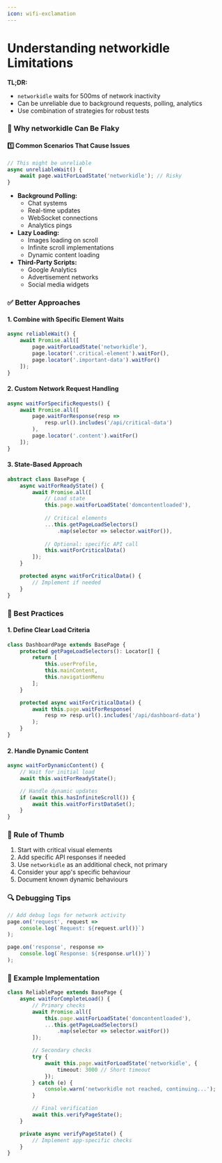 ```yaml
---
icon: wifi-exclamation
---
```


# Understanding networkidle Limitations

**TL;DR:**

* `networkidle` waits for 500ms of network inactivity
* Can be unreliable due to background requests, polling, analytics
* Use combination of strategies for robust tests

### 🚨 Why networkidle Can Be Flaky <a href="#why-networkidle-can-be-flaky" id="why-networkidle-can-be-flaky"></a>

#### 1️⃣ Common Scenarios That Cause Issues <a href="#id-1-common-scenarios-that-cause-issues" id="id-1-common-scenarios-that-cause-issues"></a>

```typescript
// This might be unreliable
async unreliableWait() {
    await page.waitForLoadState('networkidle'); // Risky
}
```

* **Background Polling:**
  * Chat systems
  * Real-time updates
  * WebSocket connections
  * Analytics pings
* **Lazy Loading:**
  * Images loading on scroll
  * Infinite scroll implementations
  * Dynamic content loading
* **Third-Party Scripts:**
  * Google Analytics
  * Advertisement networks
  * Social media widgets

### ✅ Better Approaches <a href="#better-approaches" id="better-approaches"></a>

#### 1. Combine with Specific Element Waits <a href="#id-1.-combine-with-specific-element-waits" id="id-1.-combine-with-specific-element-waits"></a>

```typescript
async reliableWait() {
    await Promise.all([
        page.waitForLoadState('networkidle'),
        page.locator('.critical-element').waitFor(),
        page.locator('.important-data').waitFor()
    ]);
}
```

#### 2. Custom Network Request Handling <a href="#id-2.-custom-network-request-handling" id="id-2.-custom-network-request-handling"></a>

```typescript
async waitForSpecificRequests() {
    await Promise.all([
        page.waitForResponse(resp => 
            resp.url().includes('/api/critical-data')
        ),
        page.locator('.content').waitFor()
    ]);
}
```

#### 3. State-Based Approach <a href="#id-3.-state-based-approach" id="id-3.-state-based-approach"></a>

```typescript
abstract class BasePage {
    async waitForReadyState() {
        await Promise.all([
            // Load state
            this.page.waitForLoadState('domcontentloaded'),
            
            // Critical elements
            ...this.getPageLoadSelectors()
                .map(selector => selector.waitFor()),
            
            // Optional: specific API call
            this.waitForCriticalData()
        ]);
    }

    protected async waitForCriticalData() {
        // Implement if needed
    }
}
```

### 🎯 Best Practices <a href="#best-practices" id="best-practices"></a>

#### 1. Define Clear Load Criteria <a href="#id-1.-define-clear-load-criteria" id="id-1.-define-clear-load-criteria"></a>

```typescript
class DashboardPage extends BasePage {
    protected getPageLoadSelectors(): Locator[] {
        return [
            this.userProfile,
            this.mainContent,
            this.navigationMenu
        ];
    }

    protected async waitForCriticalData() {
        await this.page.waitForResponse(
            resp => resp.url().includes('/api/dashboard-data')
        );
    }
}
```

#### 2. Handle Dynamic Content <a href="#id-2.-handle-dynamic-content" id="id-2.-handle-dynamic-content"></a>

```typescript
async waitForDynamicContent() {
    // Wait for initial load
    await this.waitForReadyState();

    // Handle dynamic updates
    if (await this.hasInfiniteScroll()) {
        await this.waitForFirstDataSet();
    }
}
```

### 📝 Rule of Thumb <a href="#rule-of-thumb" id="rule-of-thumb"></a>

1. Start with critical visual elements
2. Add specific API responses if needed
3. Use `networkidle` as an additional check, not primary
4. Consider your app's specific behaviour
5. Document known dynamic behaviours

### 🔍 Debugging Tips <a href="#debugging-tips" id="debugging-tips"></a>

```typescript
// Add debug logs for network activity
page.on('request', request => 
    console.log(`Request: ${request.url()}`)
);

page.on('response', response => 
    console.log(`Response: ${response.url()}`)
);
```

### 🎯 Example Implementation <a href="#example-implementation" id="example-implementation"></a>

```typescript
class ReliablePage extends BasePage {
    async waitForCompleteLoad() {
        // Primary checks
        await Promise.all([
            this.page.waitForLoadState('domcontentloaded'),
            ...this.getPageLoadSelectors()
                .map(selector => selector.waitFor())
        ]);

        // Secondary checks
        try {
            await this.page.waitForLoadState('networkidle', {
                timeout: 3000 // Short timeout
            });
        } catch (e) {
            console.warn('networkidle not reached, continuing...');
        }

        // Final verification
        await this.verifyPageState();
    }

    private async verifyPageState() {
        // Implement app-specific checks
    }
}
```

